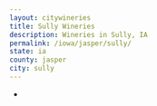 ```yaml
---
layout: citywineries
title: Sully Wineries
description: Wineries in Sully, IA
permalink: /iowa/jasper/sully/
state: ia
county: jasper
city: sully
---
```

-
